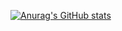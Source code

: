 [![Anurag's GitHub stats](https://github-readme-stats.vercel.app/api?username=SoklengBun)](https://github.com/SoklengBun/github-readme-stats)
